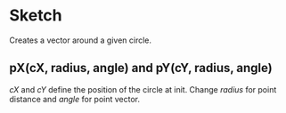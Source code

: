 # Sketch
Creates a vector around a given circle. 

## pX(cX, radius, angle) and pY(cY, radius, angle)
*cX* and *cY* define the position of the circle at init.
Change *radius* for point distance and *angle* for point vector.

